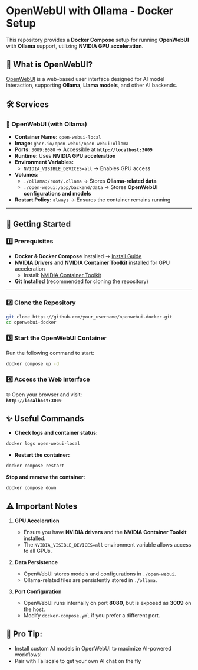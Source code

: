 # OpenWebUI with Ollama - Docker Setup

This repository provides a **Docker Compose** setup for running **OpenWebUI** with **Ollama** support, utilizing **NVIDIA GPU acceleration**.

## 📌 What is OpenWebUI?

[OpenWebUI](https://github.com/open-webui/open-webui) is a web-based user interface designed for AI model interaction, supporting **Ollama**, **Llama models**, and other AI backends.

## 🛠 Services

### 🤖 OpenWebUI (with Ollama)

- **Container Name:** `open-webui-local`
- **Image:** `ghcr.io/open-webui/open-webui:ollama`
- **Ports:** `3009:8080` → Accessible at **`http://localhost:3009`**
- **Runtime:** Uses **NVIDIA GPU acceleration**
- **Environment Variables:**
  - `NVIDIA_VISIBLE_DEVICES=all` → Enables GPU access
- **Volumes:**
  - `./ollama:/root/.ollama` → Stores **Ollama-related data**
  - `./open-webui:/app/backend/data` → Stores **OpenWebUI configurations and models**
- **Restart Policy:** `always` → Ensures the container remains running

---

## 📌 Getting Started

### 1️⃣ Prerequisites

- **Docker & Docker Compose** installed → [Install Guide](https://docs.docker.com/get-docker/)
- **NVIDIA Drivers** and **NVIDIA Container Toolkit** installed for GPU acceleration
  - Install: [NVIDIA Container Toolkit](https://docs.nvidia.com/datacenter/cloud-native/container-toolkit/install-guide.html)
- **Git Installed** (recommended for cloning the repository)

---

### 2️⃣ Clone the Repository

```sh
git clone https://github.com/your_username/openwebui-docker.git
cd openwebui-docker
```

### 3️⃣ Start the OpenWebUI Container

Run the following command to start:

```sh
docker compose up -d
```

### 4️⃣ Access the Web Interface

🌐 Open your browser and visit:  
**`http://localhost:3009`**

## ✨ Useful Commands

- **Check logs and container status:**

```sh
docker logs open-webui-local
```

- **Restart the container:**

```sh
docker compose restart
```

**Stop and remove the container:**

```sh
docker compose down
```

## ⚠️ Important Notes

1.  **GPU Acceleration**

    - Ensure you have **NVIDIA drivers** and the **NVIDIA Container Toolkit** installed.
    - The `NVIDIA_VISIBLE_DEVICES=all` environment variable allows access to all GPUs.

2.  **Data Persistence**

    - OpenWebUI stores models and configurations in `./open-webui`.
    - Ollama-related files are persistently stored in `./ollama`.

3.  **Port Configuration**

    - OpenWebUI runs internally on port **8080**, but is exposed as **3009** on the host.
    - Modify `docker-compose.yml` if you prefer a different port.

## 🚀 **Pro Tip:**

- Install custom AI models in OpenWebUI to maximize AI-powered workflows!
- Pair with Tailscale to get your own AI chat on the fly
